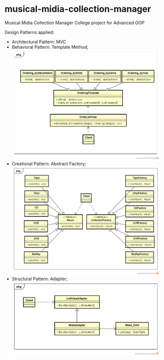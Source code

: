 # musical-midia-collection-manager
Musical Midia Collection Manager
College project for Advanced OOP

Design Patterns applied:
- Architectural Pattern: MVC
- Behavioral Pattern: Template Method;
![Alt text](https://github.com/Fredhn/musical-midia-collection-manager/blob/master/Collection%20Manager%20-%20Template%20Method%20ClassDiagram.jpg.png "Template Method Class Diagram")
- Creational Pattern: Abstract Factory;
![Alt text](https://github.com/Fredhn/musical-midia-collection-manager/blob/master/Collection%20Manager%20-%20AbstractFactoryMethod%20Diagram.jpg "Abstract Factory Class Diagram")
- Structural Pattern: Adapter;
![Alt text](https://github.com/Fredhn/musical-midia-collection-manager/blob/master/Collection%20Manager%20-%20Adapter%20ClassDiagram.jpg.png "Pattern: Adapter Class Diagram")



